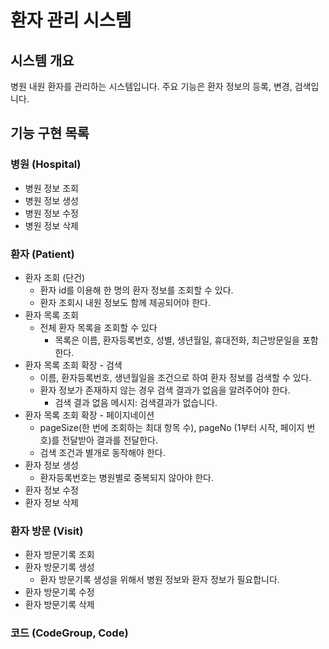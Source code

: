 # 환자 관리 시스템
## 시스템 개요
병원 내원 환자를 관리하는 시스템입니다. 주요 기능은 환자 정보의 등록, 변경, 검색입니다.

## 기능 구현 목록
### 병원 (Hospital)
- 병원 정보 조회
- 병원 정보 생성
- 병원 정보 수정
- 병원 정보 삭제
### 환자 (Patient)
- 환자 조회 (단건)
    - 환자 id를 이용해 한 명의 환자 정보를 조회할 수 있다.
    - 환자 조회시 내원 정보도 함께 제공되어야 한다.
- 환자 목록 조회
    - 전체 환자 목록을 조회할 수 있다
        - 목록은 이름, 환자등록번호, 성별, 생년월일, 휴대전화, 최근방문일을 포함한다.
- 환자 목록 조회 확장 - 검색
    - 이름, 환자등록번호, 생년월일을 조건으로 하여 환자 정보를 검색할 수 있다.
    - 환자 정보가 존재하지 않는 경우  검색 결과가 없음을 알려주어야 한다.
        - 검색 결과 없음 메시지: 검색결과가 없습니다.
- 환자 목록 조회 확장 - 페이지네이션
    - pageSize(한 번에 조회하는 최대 항목 수), pageNo (1부터 시작, 페이지 번호)를 전달받아 결과를 전달한다.
    - 검색 조건과 별개로 동작해야 한다.
- 환자 정보 생성
    - 환자등록번호는 병원별로 중복되지 않아야 한다.
- 환자 정보 수정
- 환자 정보 삭제
### 환자 방문 (Visit)
- 환자 방문기록 조회
- 환자 방문기록 생성
    - 환자 방문기록 생성을 위해서 병원 정보와 환자 정보가 필요합니다.
- 환자 방문기록 수정
- 환자 방문기록 삭제
### 코드 (CodeGroup, Code)